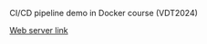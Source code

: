 CI/CD pipeline demo in Docker course (VDT2024)

[Web server link](http://ec2-3-89-27-156.compute-1.amazonaws.com)

